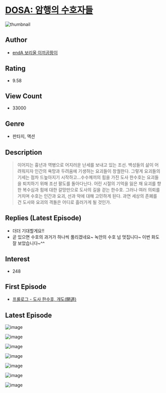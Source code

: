 # [DOSA: 암행의 수호자들](https://comic.naver.com/bestChallenge/list?titleId=807368)
![thumbnail](https://image-comic.pstatic.net/user_contents_data/challenge_comic/2023/03/16/364061/upload_3906645307137876537_480x623.jpeg)

## Author
- [endA 보리울 이끼곰팡이](https://comic.naver.com/artistTitle?id=364061)

## Rating
- 9.58

## View Count
- 33000

## Genre
- 판타지, 액션

## Description
> 이어지는 흉년과 역병으로 어지러운 난세를 보내고 있는 조선. 백성들의 삶이 어려워지자 인간의 욕망과 두려움에 기생하는 요괴들이 창궐한다. 그렇게 요괴들의 기세는 점차 드높아지기 시작하고…수수께끼의 힘을 가진 도사 한수호는 요괴들을 퇴치하기 위해 조선 팔도를 돌아다닌다. 어린 시절의 기억을 잃은 채 요괴를 향한 복수심과 힘에 대한 갈망만으로 도사의 길을 걷는 한수호. 그러나 여러 의뢰를 거치며 수호는 인간과 요괴, 선과 악에 대해 고민하게 된다. 과연 세상의 존폐를 건 도사와 요괴의 격돌은 어디로 흘러가게 될 것인가.

## Replies (Latest Episode)
- 더더 기대할게요!!
- 곧 있으면 수호의 과거가 하나씩 풀리겠네요~ 녹안의 수호 넘 멋집니다~ 이번 화도 잘 보았습니다~^^

## Interest
- 248

## First Episode
- [프롤로그 - 도사 한수호, 개도(開道)](https://comic.naver.com/bestChallenge/detail?titleId=807368&no=1)

## Latest Episode
![image](https://image-comic.pstatic.net/user_contents_data/challenge_comic/2023/05/24/364061/upload_4051044374533006690.jpeg)

![image](https://image-comic.pstatic.net/user_contents_data/challenge_comic/2023/05/24/364061/upload_3760563104886306147.jpeg)

![image](https://image-comic.pstatic.net/user_contents_data/challenge_comic/2023/05/24/364061/upload_7219610167341494833.jpeg)

![image](https://image-comic.pstatic.net/user_contents_data/challenge_comic/2023/05/24/364061/upload_7220737385806705202.jpeg)

![image](https://image-comic.pstatic.net/user_contents_data/challenge_comic/2023/05/24/364061/upload_3762256542560432696.jpeg)

![image](https://image-comic.pstatic.net/user_contents_data/challenge_comic/2023/05/24/364061/upload_3990531434412586341.jpeg)

![image](https://image-comic.pstatic.net/user_contents_data/challenge_comic/2023/05/24/364061/upload_7003713354076677731.jpeg)
